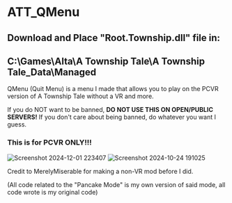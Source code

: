 # ATT_QMenu
## Download and Place "Root.Township.dll" file in: 

## C:\Games\Alta\A Township Tale\A Township Tale_Data\Managed

QMenu (Quit Menu) is a menu I made that allows you to play on the PCVR version of A Township Tale without a VR and more.

If you do NOT want to be banned, **DO NOT USE THIS ON OPEN/PUBLIC SERVERS!** If you don't care about being banned, do whatever you want I guess.

### This is for PCVR ONLY!!!
![Screenshot 2024-12-01 223407](https://github.com/user-attachments/assets/1ce119f1-7333-4b82-b57d-4df4bc720858)
![Screenshot 2024-10-24 191025](https://github.com/user-attachments/assets/10e8d376-f224-4109-89b4-bf9e6d65e74e)

Credit to MerelyMiserable for making a non-VR mod before I did.

(All code related to the "Pancake Mode" is my own version of said mode, all code wrote is my original code)
